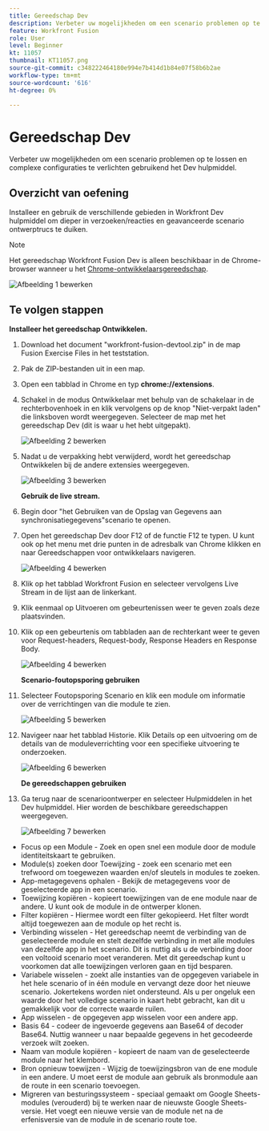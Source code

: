 ```yaml
---
title: Gereedschap Dev
description: Verbeter uw mogelijkheden om een scenario problemen op te lossen en complexe configuraties te verlichten gebruikend DevTool.
feature: Workfront Fusion
role: User
level: Beginner
kt: 11057
thumbnail: KT11057.png
source-git-commit: c348222464180e994e7b414d1b84e07f58b6b2ae
workflow-type: tm+mt
source-wordcount: '616'
ht-degree: 0%

---
```



# Gereedschap Dev

Verbeter uw mogelijkheden om een scenario problemen op te lossen en complexe configuraties te verlichten gebruikend het Dev hulpmiddel.

## Overzicht van oefening

Installeer en gebruik de verschillende gebieden in Workfront Dev hulpmiddel om dieper in verzoeken/reacties en geavanceerde scenario ontwerptrucs te duiken.

>[!NOTE]
>
>Het gereedschap Workfront Fusion Dev is alleen beschikbaar in de Chrome-browser wanneer u het [Chrome-ontwikkelaarsgereedschap](https://developer.chrome.com/docs/devtools/).

![Afbeelding 1 bewerken](../12-exercises/assets/devtool-walkthrough-1.png)

## Te volgen stappen

**Installeer het gereedschap Ontwikkelen.**

1. Download het document &quot;workfront-fusion-devtool.zip&quot; in de map Fusion Exercise Files in het teststation.
1. Pak de ZIP-bestanden uit in een map.
1. Open een tabblad in Chrome en typ **chrome://extensions**.
1. Schakel in de modus Ontwikkelaar met behulp van de schakelaar in de rechterbovenhoek in en klik vervolgens op de knop &quot;Niet-verpakt laden&quot; die linksboven wordt weergegeven. Selecteer de map met het gereedschap Dev (dit is waar u het hebt uitgepakt).

   ![Afbeelding 2 bewerken](../12-exercises/assets/devtool-walkthrough-2.png)

1. Nadat u de verpakking hebt verwijderd, wordt het gereedschap Ontwikkelen bij de andere extensies weergegeven.

   ![Afbeelding 3 bewerken](../12-exercises/assets/devtool-walkthrough-3.png)

   **Gebruik de live stream.**

1. Begin door &quot;het Gebruiken van de Opslag van Gegevens aan synchronisatiegegevens&quot;scenario te openen.
1. Open het gereedschap Dev door F12 of de functie F12 te typen. U kunt ook op het menu met drie punten in de adresbalk van Chrome klikken en naar Gereedschappen voor ontwikkelaars navigeren.

   ![Afbeelding 4 bewerken](../12-exercises/assets/navigate-to-devtools.png)

1. Klik op het tabblad Workfront Fusion en selecteer vervolgens Live Stream in de lijst aan de linkerkant.
1. Klik eenmaal op Uitvoeren om gebeurtenissen weer te geven zoals deze plaatsvinden.
1. Klik op een gebeurtenis om tabbladen aan de rechterkant weer te geven voor Request-headers, Request-body, Response Headers en Response Body.

   ![Afbeelding 4 bewerken](../12-exercises/assets/devtool-walkthrough-4.png)

   **Scenario-foutopsporing gebruiken**

1. Selecteer Foutopsporing Scenario en klik een module om informatie over de verrichtingen van die module te zien.

   ![Afbeelding 5 bewerken](../12-exercises/assets/devtool-walkthrough-5.png)

1. Navigeer naar het tabblad Historie. Klik Details op een uitvoering om de details van de moduleverrichting voor een specifieke uitvoering te onderzoeken.

   ![Afbeelding 6 bewerken](../12-exercises/assets/devtool-walkthrough-6.png)

   **De gereedschappen gebruiken**

1. Ga terug naar de scenarioontwerper en selecteer Hulpmiddelen in het Dev hulpmiddel. Hier worden de beschikbare gereedschappen weergegeven.

   ![Afbeelding 7 bewerken](../12-exercises/assets/devtool-walkthrough-7.png)

+ Focus op een Module - Zoek en open snel een module door de module identiteitskaart te gebruiken.
+ Module(s) zoeken door Toewijzing - zoek een scenario met een trefwoord om toegewezen waarden en/of sleutels in modules te zoeken.
+ App-metagegevens ophalen - Bekijk de metagegevens voor de geselecteerde app in een scenario.
+ Toewijzing kopiëren - kopieert toewijzingen van de ene module naar de andere. U kunt ook de module in de ontwerper klonen.
+ Filter kopiëren - Hiermee wordt een filter gekopieerd. Het filter wordt altijd toegewezen aan de module op het recht is.
+ Verbinding wisselen - Het gereedschap neemt de verbinding van de geselecteerde module en stelt dezelfde verbinding in met alle modules van dezelfde app in het scenario. Dit is nuttig als u de verbinding door een voltooid scenario moet veranderen. Met dit gereedschap kunt u voorkomen dat alle toewijzingen verloren gaan en tijd besparen.
+ Variabele wisselen - zoekt alle instanties van de opgegeven variabele in het hele scenario of in één module en vervangt deze door het nieuwe scenario. Jokertekens worden niet ondersteund. Als u per ongeluk een waarde door het volledige scenario in kaart hebt gebracht, kan dit u gemakkelijk voor de correcte waarde ruilen.
+ App wisselen - de opgegeven app wisselen voor een andere app.
+ Basis 64 - codeer de ingevoerde gegevens aan Base64 of decoder Base64. Nuttig wanneer u naar bepaalde gegevens in het gecodeerde verzoek wilt zoeken.
+ Naam van module kopiëren - kopieert de naam van de geselecteerde module naar het klembord.
+ Bron opnieuw toewijzen - Wijzig de toewijzingsbron van de ene module in een andere. U moet eerst de module aan gebruik als bronmodule aan de route in een scenario toevoegen.
+ Migreren van besturingssysteem - speciaal gemaakt om Google Sheets-modules (verouderd) bij te werken naar de nieuwste Google Sheets-versie. Het voegt een nieuwe versie van de module net na de erfenisversie van de module in de scenario route toe.
